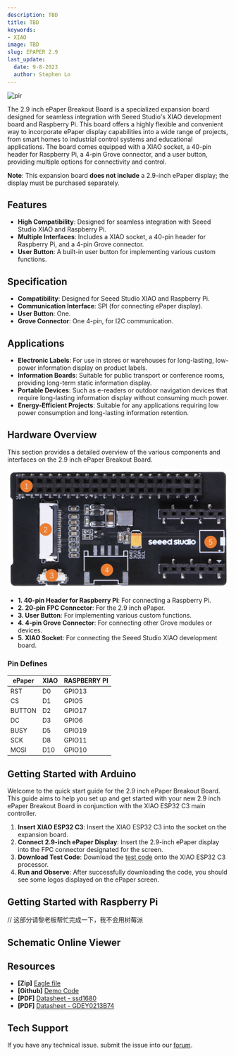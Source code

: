 ```yaml
---
description: TBD
title: TBD
keywords:
- XIAO
image: TBD
slug: EPAPER 2.9
last_update:
  date: 9-8-2023
  author: Stephen Lo
---
```


<p style={{textAlign: 'center'}}><img src="https://raw.githubusercontent.com/Longan-Labs/ePaper213/main/images/3-105990170-2.9-inch-ePaper-Breakout-Board-back.jpg" alt="pir" width={600} height="auto" /></p>

The 2.9 inch ePaper Breakout Board is a specialized expansion board designed for seamless integration with Seeed Studio's XIAO development board and Raspberry Pi. This board offers a highly flexible and convenient way to incorporate ePaper display capabilities into a wide range of projects, from smart homes to industrial control systems and educational applications. The board comes equipped with a XIAO socket, a 40-pin header for Raspberry Pi, a 4-pin Grove connector, and a user button, providing multiple options for connectivity and control.

**Note**: This expansion board **does not include** a 2.9-inch ePaper display; the display must be purchased separately.

## Features

- **High Compatibility**: Designed for seamless integration with Seeed Studio XIAO and Raspberry Pi.
- **Multiple Interfaces**: Includes a XIAO socket, a 40-pin header for Raspberry Pi, and a 4-pin Grove connector.
- **User Button**: A built-in user button for implementing various custom functions.

## Specification

- **Compatibility**: Designed for Seeed Studio XIAO and Raspberry Pi.
- **Communication Interface**: SPI (for connecting ePaper display).
- **User Button**: One.
- **Grove Connector**: One 4-pin, for I2C communication.

## Applications

- **Electronic Labels**: For use in stores or warehouses for long-lasting, low-power information display on product labels.
- **Information Boards**: Suitable for public transport or conference rooms, providing long-term static information display.
- **Portable Devices**: Such as e-readers or outdoor navigation devices that require long-lasting information display without consuming much power.
- **Energy-Efficient Projects**: Suitable for any applications requiring low power consumption and long-lasting information retention.

## Hardware Overview

This section provides a detailed overview of the various components and interfaces on the 2.9 inch ePaper Breakout Board.

![](https://raw.githubusercontent.com/Longan-Labs/ePaper213/main/images/hw.jpg)

- **1. 40-pin Header for Raspberry Pi**: For connecting a Raspberry Pi.
- **2. 20-pin FPC Conncctor**: For the 2.9 inch ePaper.
- **3. User Button**: For implementing various custom functions.
- **4. 4-pin Grove Connector**: For connecting other Grove modules or devices.
- **5. XIAO Socket**: For connecting the Seeed Studio XIAO development board.

### Pin Defines

|ePaper|XIAO|RASPBERRY PI|
|------|----|------------|
|RST|D0|GPIO13|
|CS|D1|GPIO5|
|BUTTON|D2|GPIO17|
|DC|D3|GPIO6|
|BUSY|D5|GPIO19|
|SCK|D8|GPIO11|
|MOSI|D10|GPIO10|

## Getting Started with Arduino

Welcome to the quick start guide for the 2.9 inch ePaper Breakout Board. This guide aims to help you set up and get started with your new 2.9 inch ePaper Breakout Board in conjunction with the XIAO ESP32 C3 main controller.

1. **Insert XIAO ESP32 C3**: Insert the XIAO ESP32 C3 into the socket on the expansion board.
2. **Connect 2.9-inch ePaper Display**: Insert the 2.9-inch ePaper display into the FPC connector designated for the screen.
3. **Download Test Code**: Download the [test code](https://github.com/Longan-Labs/ePaper_213TestCode) onto the XIAO ESP32 C3 processor.
4. **Run and Observe**: After successfully downloading the code, you should see some logos displayed on the ePaper screen.

## Getting Started with Raspberry Pi

// 这部分请黎老板帮忙完成一下，我不会用树莓派

## Schematic Online Viewer

<div className="altium-ecad-viewer" data-project-src="https://github.com/Longan-Labs/ePaper213/raw/main/epaper213.zip" style={{borderRadius: '0px 0px 4px 4px', height: 500, borderStyle: 'solid', borderWidth: 1, borderColor: 'rgb(241, 241, 241)', overflow: 'hidden', maxWidth: 1280, maxHeight: 700, boxSizing: 'border-box'}}>
</div>


## Resources

- **[Zip]** [Eagle file](https://github.com/Longan-Labs/ePaper213/raw/main/epaper213.zip)
- **[Github]** [Demo Code](https://github.com/Longan-Labs/ePaper_213TestCode)
- **[PDF]** [Datasheet - ssd1680](https://github.com/Longan-Labs/ePaper213/blob/main/SSD1680.pdf)
- **[PDF]** [Datasheet - GDEY0213B74](https://github.com/Longan-Labs/ePaper213/blob/main/GDEY0213B74.pdf)

## Tech Support
If you have any technical issue.  submit the issue into our [forum](https://forum.seeedstudio.com/).